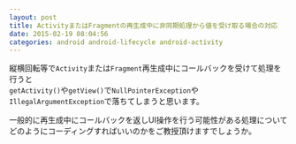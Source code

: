 ```yaml
---
layout: post
title: ActivityまたはFragmentの再生成中に非同期処理から値を受け取る場合の対応
date: 2015-02-19 08:04:56
categories: android android-lifecycle android-activity
---
```

<p>縦横回転等で<code>Activity</code>または<code>Fragment</code>再生成中にコールバックを受けて処理を行うと<br>
<code>getActivity()</code>や<code>getView()</code>で<code>NullPointerException</code>や<code>IllegalArgumentException</code>で落ちてしまうと思います。</p>

<p>一般的に再生成中にコールバックを返しUI操作を行う可能性がある処理について<br>
どのようにコーディングすればいいのかをご教授頂けますでしょうか。</p>
